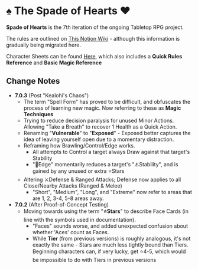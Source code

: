 # ♠ The Spade of Hearts ♥

**Spade of Hearts** is the 7th iteration of the ongoing Tabletop RPG project.

The rules are outlined on [This Notion Wiki](https://spade-of-hearts.notion.site/The-Spade-of-Hearts-7afcaa6705994aa3a55c58b530342a49) - although this information is gradually being migrated here.

Character Sheets can be found [Here](https://docs.google.com/spreadsheets/d/18g_GEL06ol8gVpDAw489HefP-Jd6dnNOg1VVoNRLKnY/edit?usp=sharing), which also includes a **Quick Rules Reference** and **Basic Magic Reference**

## Change Notes

- **7.0.3** (Post "Kealohi's Chaos")
  - The term "Spell Form" has proved to be difficult, and obfuscates the process of learning new magic. Now referring to these as **Magic Techniques**
  - Trying to reduce decision paralysis for unused Minor Actions. Allowing "Take a Breath" to recover 1 Health as a Quick Action.
  - Renaming "**Vulnerable**" to "**Exposed**" - Exposed better captures the idea of leaving yourself open due to a momentary distraction.
  - Reframing how Brawling/Control/Edge works.
    - All attempts to Control a target always Draw against that target's Stability
    - "👊Edge" momentarily reduces a target's "⚓Stability", and is gained by any unused or extra ⭐Stars
  - Altering ⚔Defense & Ranged Attacks; Defense now applies to all Close/Nearby Attacks (Ranged & Melee)
    - "Short", "Medium", "Long", and "Extreme" now refer to areas that are 1, 2, 3-4, 5-8 areas away.
- **7.0.2** (After Proof-of-Concept Testing)
  - Moving towards using the term "**⭐Stars**" to describe Face Cards (in line with the symbols used in documentation).
    - "Faces" sounds worse, and added unexpected confusion about whether 'Aces' count as Faces.
    - While **Tier** (from previous versions) is roughly analogous, it's not exactly the same - Stars are much less tightly bound than Tiers. Beginning characters can, if very lucky, get ⭐4-5, which would be impossible to do with Tiers in previous versions

